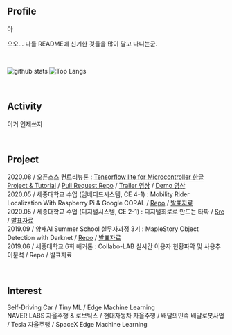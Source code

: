 ## Profile

아

오오... 다들 README에 신기한 것들을 많이 달고 다니는군.

<br>

![github stats](https://github-readme-stats.vercel.app/api?username=ProtossDragoon&title_color=fceecc&text_color=ffffff&show_icons=true&icon_color=cdafcf&bg_color=45,7e6396,5f4b72)
![Top Langs](https://github-readme-stats.vercel.app/api/top-langs/?username=ProtossDragoon&layout=compact&count_private=true&include_all_commits=true&hide=Assembly,Swig)


<br>

## Activity
이거 언제쓰지

<br>

## Project

2020.08 / 오픈소스 컨트리뷰톤 : [Tensorflow lite for Microcontroller 한글 Project & Tutorial](https://www.oss.kr/notice/show/8acb5bca-b7df-426f-9dc8-4315d4737734) / [Pull Request Repo](https://github.com/yunho0130/tensorflow-lite) / [Trailer 영상]() / [Demo 영상]() <br>
2020.05 / 세종대학교 수업 (임베디드시스템, CE 4-1) : Mobility Rider Localization With Raspberry Pi & Google CORAL / [Repo](https://github.com/ProtossDragoon/self-driving-PM) / [발표자료](https://github.com/ProtossDragoon/SJU-Subject/blob/master/3-1EmbeddedSystem/%EC%9E%84%EB%B2%A0%EB%94%94%EB%93%9C%20%EC%8B%9C%EC%8A%A4%ED%85%9C%20%ED%94%84%EB%A1%9C%EC%A0%9D%ED%8A%B8%20%EC%B5%9C%EC%A2%85%EB%B0%9C%ED%91%9C%20PPT.pdf) <br>
2020.05 / 세종대학교 수업 (디지털시스템, CE 2-1) : 디지털회로로 만드는 타짜 / [Src](https://github.com/ProtossDragoon/SJU-Subject/tree/master/3-1DigitalSystem/Assignment-Final) / [발표자료](https://github.com/ProtossDragoon/SJU-Subject/blob/master/3-1DigitalSystem/Assignment-Final/%EA%B8%B0%EB%A7%90%ED%94%84%EB%A1%9C%EC%A0%9D%ED%8A%B8%EC%B5%9C%EC%A2%85%EB%B0%9C%ED%91%9C.pdf) <br>
2019.09 / 양재AI Summer School 실무자과정 3기 : MapleStory Object Detection with Darknet / [Repo](https://github.com/ProtossDragoon/MAiEye) / [발표자료]() <br>
2019.06 / 세종대학교 6회 해커톤 : Collabo-LAB 실시간 이용자 현황파악 및 사용추이분석 / Repo / 발표자료 <br>

<br>

## Interest

Self-Driving Car / Tiny ML / Edge Machine Learning <br>
NAVER LABS 자율주행 & 로보틱스 / 현대자동차 자율주행 / 배달의민족 배달로봇사업 / Tesla 자율주행 / SpaceX Edge Machine Learning
